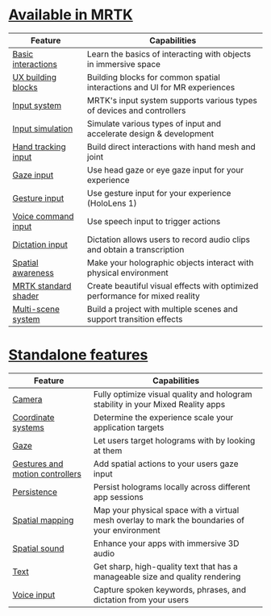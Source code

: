 # [Available in MRTK](#tab/mrtk)

|  Feature  |  Capabilities  |
| --- | --- |
| [Basic interactions](../mrtk-101.md) | Learn the basics of interacting with objects in immersive space |
| [UX building blocks](https://github.com/Microsoft/MixedRealityToolkit-Unity#ux-building-blocks) | Building blocks for common spatial interactions and UI for MR experiences |
| [Input system](https://microsoft.github.io/MixedRealityToolkit-Unity/Documentation/Input/Overview.html) | MRTK's input system supports various types of devices and controllers |
| [Input simulation](https://microsoft.github.io/MixedRealityToolkit-Unity/Documentation/InputSimulation/InputSimulationService.html) | Simulate various types of input and accelerate design & development |
| [Hand tracking input](https://microsoft.github.io/MixedRealityToolkit-Unity/Documentation/Input/HandTracking.html) | Build direct interactions with hand mesh and joint |
| [Gaze input](https://microsoft.github.io/MixedRealityToolkit-Unity/Documentation/Input/Gaze.html) | Use head gaze or eye gaze input for your experience |
| [Gesture input](https://microsoft.github.io/MixedRealityToolkit-Unity/Documentation/Input/Gestures.html) | Use gesture input for your experience (HoloLens 1) |
| [Voice command input](https://microsoft.github.io/MixedRealityToolkit-Unity/Documentation/Input/Speech.html) | Use speech input to trigger actions |
| [Dictation input](https://microsoft.github.io/MixedRealityToolkit-Unity/Documentation/Input/Dictation.html) | Dictation allows users to record audio clips and obtain a transcription |
| [Spatial awareness](https://microsoft.github.io/MixedRealityToolkit-Unity/Documentation/SpatialAwareness/SpatialAwarenessGettingStarted.html) | Make your holographic objects interact with physical environment |
| [MRTK standard shader](https://microsoft.github.io/MixedRealityToolkit-Unity/Documentation/README_MRTKStandardShader.html) | Create beautiful visual effects with optimized performance for mixed reality |
| [Multi-scene system](https://microsoft.github.io/MixedRealityToolkit-Unity/Documentation/SceneSystem/SceneSystemGettingStarted.html) | Build a project with multiple scenes and support transition effects |

# [Standalone features](#tab/standalone)

|  Feature  |  Capabilities  |
| --- | --- |
| [Camera](../camera-in-unity.md) | Fully optimize visual quality and hologram stability in your Mixed Reality apps |
| [Coordinate systems](../coordinate-systems-in-unity.md) | Determine the experience scale your application targets |
| [Gaze](../gaze-in-unity.md) | Let users target holograms with by looking at them |
| [Gestures and motion controllers](../gestures-and-motion-controllers-in-unity.md) | Add spatial actions to your users gaze input |
| [Persistence](../persistence-in-unity.md) | Persist holograms locally across different app sessions |
| [Spatial mapping](../spatial-mapping-in-unity.md) | Map your physical space with a virtual mesh overlay to mark the boundaries of your environment |
| [Spatial sound](../spatial-sound-in-unity.md) | Enhance your apps with immersive 3D audio |
| [Text](../text-in-unity.md) | Get sharp, high-quality text that has a manageable size and quality rendering |
| [Voice input](../voice-input-in-unity.md) | Capture spoken keywords, phrases, and dictation from your users|


